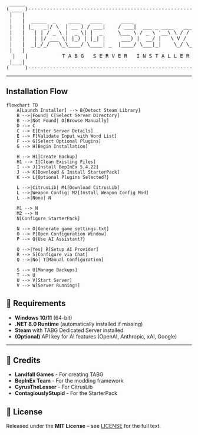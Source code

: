 <div align="center">

<pre>
 _____                                                               _____ 
( ___ )-------------------------------------------------------------( ___ )
 |   |                                                               |   | 
 |   |  _____  _    ____   ____      ____                            |   | 
 |   | |_   _|/ \  | __ ) / ___|    / ___|  ___ _ ____   _____ _ __  |   | 
 |   |   | | / _ \ |  _ \| |  _     \___ \ / _ \ '__\ \ / / _ \ '__| |   | 
 |   |   | |/ ___ \| |_) | |_| |     ___) |  __/ |   \ V /  __/ |    |   | 
 |   |  _|_/_/   \_\____/ \____| _  |____/ \___|_|    \_/ \___|_|    |   | 
 |   |                                                               |   | 
  |   |           T A B G   S E R V E R   I N S T A L L E R           |   |  
 |___|                                                               |___| 
(_____)-------------------------------------------------------------(_____) 
</pre>

</div>

---



## Installation Flow

```mermaid
flowchart TD
    A[Launch Installer] --> B{Detect Steam Library}
    B -->|Found| C[Select Server Directory]
    B -->|Not Found| D[Browse Manually]
    D --> C
    C --> E[Enter Server Details]
    E --> F[Validate Input with Word List]
    F --> G[Select Optional Plugins]
    G --> H[Begin Installation]
    
    H --> H1[Create Backup]
    H1 --> I[Clean Existing Files]
    I --> J[Install BepInEx 5.4.22]
    J --> K[Download & Install StarterPack]
    K --> L{Optional Plugins Selected?}
    
    L -->|CitrusLib| M1[Download CitrusLib]
    L -->|Weapon Config| M2[Install Weapon Config Mod]
    L -->|None| N
    
    M1 --> N
    M2 --> N
    N[Configure StarterPack]
    
    N --> O[Generate game_settings.txt]
    O --> P[Open Configuration Window]
    P --> Q{Use AI Assistant?}
    
    Q -->|Yes| R[Setup AI Provider]
    R --> S[Configure via Chat]
    Q -->|No| T[Manual Configuration]
    
    S --> U[Manage Backups]
    T --> U
    U --> V[Start Server]
    V --> W[Server Running!]
```




## 🔧 Requirements

- **Windows 10/11** (64-bit)
- **.NET 8.0 Runtime** (automatically installed if missing)
- **Steam** with TABG Dedicated Server installed
- **(Optional)** API key for AI features (OpenAI, Anthropic, xAI, Google)
---

## 🙏 Credits

- **Landfall Games** - For creating TABG
- **BepInEx Team** - For the modding framework
- **CyrusTheLesser** - For CitrusLib
- **ContagiouslyStupid** - For the StarterPack


## 📄 License

Released under the **MIT License** – see [LICENSE](LICENSE) for the full text.
